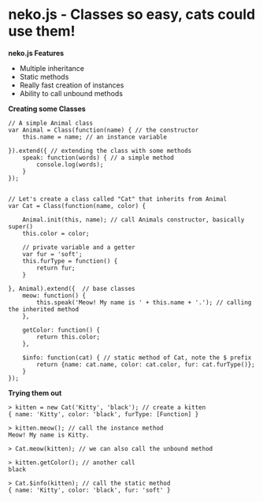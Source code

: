 neko.js - Classes so easy, cats could use them!
===============================================

**neko.js Features**

 - Multiple inheritance
 - Static methods
 - Really fast creation of instances
 - Ability to call unbound methods


**Creating some Classes**

    // A simple Animal class
    var Animal = Class(function(name) { // the constructor
        this.name = name; // an instance variable

    }).extend({ // extending the class with some methods
        speak: function(words) { // a simple method
            console.log(words);    
        }
    });
    
    
    // Let's create a class called "Cat" that inherits from Animal
    var Cat = Class(function(name, color) {
        
        Animal.init(this, name); // call Animals constructor, basically super()
        this.color = color;
        
        // private variable and a getter
        var fur = 'soft';
        this.furType = function() {
            return fur;
        }
    
    }, Animal).extend({  // base classes
        meow: function() {
            this.speak('Meow! My name is ' + this.name + '.'); // calling the inherited method
        },
        
        getColor: function() {
            return this.color;
        },
        
        $info: function(cat) { // static method of Cat, note the $ prefix
            return {name: cat.name, color: cat.color, fur: cat.furType()};
        }
    });


**Trying them out**

    > kitten = new Cat('Kitty', 'black'); // create a kitten
    { name: 'Kitty', color: 'black', furType: [Function] }

    > kitten.meow(); // call the instance method
    Meow! My name is Kitty.

    > Cat.meow(kitten); // we can also call the unbound method

    > kitten.getColor(); // another call
    black

    > Cat.$info(kitten); // call the static method
    { name: 'Kitty', color: 'black', fur: 'soft' }

